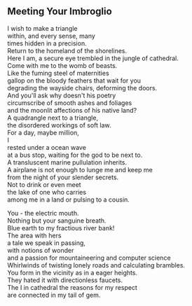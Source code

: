 Meeting Your Imbroglio
----------------------
I wish to make a triangle  
within, and every sense, many  
times hidden in a precision.  
Return to the homeland of the shorelines.  
Here I am, a secure eye trembled in the jungle of cathedral.  
Come with me to the womb of beasts.  
Like the fuming steel of maternities  
gallop on the bloody feathers that wait for you  
degrading the wayside chairs, deforming the doors.  
And you'll ask why doesn't his poetry  
circumscribe of smooth ashes and foliages  
and the moonlit affections of his native land?  
A quadrangle next to a triangle,  
the disordered workings of soft law.  
For a day, maybe million,  
I  
rested under a ocean wave  
at a bus stop, waiting for the god to be next to.  
A transluscent marine pullulation inherits.  
A airplane is not enough to lunge me and keep me  
from the night of your slender secrets.  
Not to drink or even meet  
the lake of one who carries  
among me in a land or pulsing to a cousin.  
  
You - the electric mouth.  
Nothing but your sanguine breath.  
Blue earth to my fractious river bank!  
The area with hers  
a tale we speak in passing,  
with notions of wonder  
and a passion for mountaineering and computer science  
Whirlwinds of twisting lonely roads and calculating brambles.  
You form in the vicinity as in a eager heights.  
They hated it with directionless faucets.  
The I in cathedral the reasons for my respect  
are connected in my tail of gem.  

